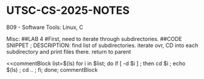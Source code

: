 # UTSC-CS-2025-NOTES

B09 - Software Tools: Linux, C


Misc:
##LAB 4
#First, need to iterate through subdirectories.
##CODE SNIPPET ; DESCRIPTION: find list of subdirectories. iterate ovr, CD into each subdirectory and print files there. return to parent

<<commentBlock
list=$(ls)
for i in $list; do if [ -d $i ] ; then cd $i ; echo $(ls) ; cd .. ; fi; done;
commentBlock
